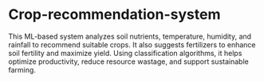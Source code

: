 # Crop-recommendation-system
This ML-based system analyzes soil nutrients, temperature, humidity, and rainfall to recommend suitable crops. It also suggests fertilizers to enhance soil fertility and maximize yield. Using classification algorithms, it helps optimize productivity, reduce resource wastage, and support sustainable farming.

